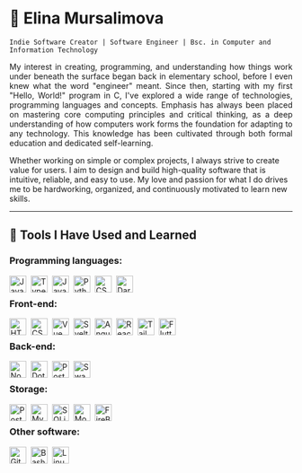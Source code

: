 # :milky_way: Elina Mursalimova
`Indie Software Creator | Software Engineer | Bsc. in Computer and Information Technology`

<p align=justify>
My interest in creating, programming, and understanding how things work under beneath the surface began back in elementary school, before I even knew what the word "engineer" meant.
Since then, starting with my first "Hello, World!" program in C, I've explored a wide range of technologies, programming languages and concepts. Emphasis has always been placed on mastering core computing principles and critical thinking, as a deep understanding of how computers work forms the foundation for adapting to any technology. This knowledge has been cultivated through both formal education and dedicated self-learning.

Whether working on simple or complex projects, I always strive to create value for users. I aim to design and build high-quality software that is intuitive, reliable, and easy to use.
My love and passion for what I do drives me to be hardworking, organized, and continuously motivated to learn new skills.
</p>

---
          
## :wrench: Tools I Have Used and Learned
### Programming languages:
<img align="left" alt="JavaScript" width="30px" style="padding-right:5px;" src="https://cdn.jsdelivr.net/gh/devicons/devicon/icons/javascript/javascript-plain.svg" />
<img align="left" alt="TypeScript" width="30px" style="padding-right:5px;" src="https://cdn.jsdelivr.net/gh/devicons/devicon@latest/icons/typescript/typescript-original.svg" />
<img align="left" alt="Java" width="30px" style="padding-right:5px;" src="https://cdn.jsdelivr.net/gh/devicons/devicon/icons/java/java-original.svg"/>
<img align="left" alt="Python" width="30px" style="padding-right:5px;" src="https://cdn.jsdelivr.net/gh/devicons/devicon@latest/icons/python/python-original.svg"/>
<img align="left" alt="CSharp" width="30px" style="padding-right:5px;" src="https://cdn.jsdelivr.net/gh/devicons/devicon@latest/icons/csharp/csharp-plain.svg"/>
<img align="left" alt="Dart" width="30px" style="padding-right:5px;" src="https://cdn.jsdelivr.net/gh/devicons/devicon@latest/icons/dart/dart-original.svg" />

<br/>

### Front-end:
<img align="left" alt="HTML" width="30px" style="padding-right:5px;" src="https://cdn.jsdelivr.net/gh/devicons/devicon/icons/html5/html5-plain.svg" />
<img align="left" alt="CSS" width="30px" style="padding-right:5px;" src="https://cdn.jsdelivr.net/gh/devicons/devicon/icons/css3/css3-plain.svg" />
<img align="left" alt="Vue" height="30px" style="padding-right:5px;" src="https://cdn.jsdelivr.net/gh/devicons/devicon@latest/icons/vuejs/vuejs-original.svg"/>
<img align="left" alt="Svelte" height="30px" style="padding-right:5px;" src="https://cdn.jsdelivr.net/gh/devicons/devicon@latest/icons/svelte/svelte-original.svg" />
<img align="left" alt="Angular" height="30px" style="padding-right:5px;" src="https://cdn.jsdelivr.net/gh/devicons/devicon@latest/icons/angular/angular-original.svg"/>
<img align="left" alt="React" width="30px" style="padding-right:5px;" src="https://cdn.jsdelivr.net/gh/devicons/devicon/icons/react/react-original.svg" />
<img align="left" alt="TailWindCSS" width="30px" style="padding-right:5px;" src="https://cdn.jsdelivr.net/gh/devicons/devicon@latest/icons/tailwindcss/tailwindcss-original.svg" />
<img align="left" alt="Flutter" width="30px" style="padding-right:5px;" src="https://cdn.jsdelivr.net/gh/devicons/devicon@latest/icons/flutter/flutter-original.svg" />

<br/>

### Back-end:
<img align="left" alt="NodeJS" width="30px" style="padding-right:5px;" src="https://cdn.jsdelivr.net/gh/devicons/devicon@latest/icons/nodejs/nodejs-plain-wordmark.svg" />
<img align="left" alt="DotNet" width="30px" style="padding-right:5px;" src="https://cdn.jsdelivr.net/gh/devicons/devicon@latest/icons/dotnetcore/dotnetcore-original.svg" />
<img align="left" alt="Postman" width="30px" style="padding-right:5px;" src="https://cdn.jsdelivr.net/gh/devicons/devicon@latest/icons/postman/postman-original.svg" />
<img align="left" alt="Swagger" width="30px" style="padding-right:5px;" src="https://cdn.jsdelivr.net/gh/devicons/devicon@latest/icons/swagger/swagger-original.svg" />

<br/>

### Storage:
<img align="left" alt="PostgreSQL" width="30px" style="padding-right:5px;" src="https://cdn.jsdelivr.net/gh/devicons/devicon@latest/icons/postgresql/postgresql-original.svg" />
<img align="left" alt="MySQL" width="30px" style="padding-right:5px;" src="https://cdn.jsdelivr.net/gh/devicons/devicon@latest/icons/mysql/mysql-original.svg" />
<img align="left" alt="SQLite" width="30px" style="padding-right:5px;" src="https://cdn.jsdelivr.net/gh/devicons/devicon@latest/icons/sqlite/sqlite-original.svg" />
<img align="left" alt="MongoDB" width="30px" style="padding-right:5px;" src="https://cdn.jsdelivr.net/gh/devicons/devicon@latest/icons/mongodb/mongodb-original.svg" />
<img align="left" alt="FireBase" width="30px" style="padding-right:5px;" src="https://cdn.jsdelivr.net/gh/devicons/devicon@latest/icons/firebase/firebase-original.svg" />

<br/>

### Other software:
<img align="left" alt="Git" height="30px" style="padding-right:5px;" src="https://cdn.jsdelivr.net/gh/devicons/devicon@latest/icons/git/git-original.svg"/>
<img align="left" alt="Bash" height="30px" style="padding-right:5px;" src="https://cdn.jsdelivr.net/gh/devicons/devicon@latest/icons/bash/bash-original.svg"/>
<img align="left" alt="Linux" width="30px" style="padding-right:5px;" src="https://cdn.jsdelivr.net/gh/devicons/devicon/icons/linux/linux-original.svg" />

<br/>
